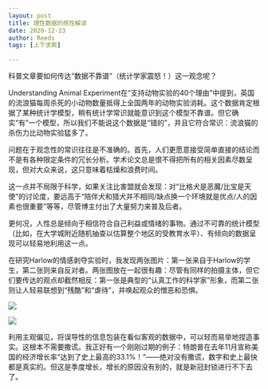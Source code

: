 ```yaml
---
layout: post
title: 理性数据的感性解读
date: 2020-12-23
author: Reeds
tags: [上下求索]

---
```


 科普文章要如何传达“数据不靠谱”（统计学家震怒！）这一观念呢？

Understanding Animal Experiment在“支持动物实验的40个理由”中提到，英国的流浪猫每周杀死的小动物数量抵得上全国两年的动物实验消耗。这个数据肯定根据了某种统计学模型，稍有统计学常识就能意识到这个模型不靠谱。但它确实“有”一个模型，所以我们不能说这个数据是“错的”，并且它符合常识：流浪猫的杀伤力比动物实验猛多了。

问题在于观念性的常识往往是不准确的。首先，人们更愿意接受简单直接的结论而不是有各种限定条件的冗长分析。学术论文总是恨不得把所有的相关因素尽数呈现，但对大众来说，这只意味着枯燥和浪费时间。

这一点并不局限于科学，如果关注比害盟就会发现：对“比格犬是恶魔/比宝是天使”的讨论度，要远高于“陪伴犬和猎犬并不相同/缺点换一个环境就是优点/人的因素也很重要”等等，尽管博主付出了大量努力来普及后者。

更何况，人性总是倾向于相信符合自己利益或情绪的事物。通过不可靠的统计模型（比如，在大学城附近随机抽查以估算整个地区的受教育水平）、有倾向的数据呈现可以轻易地利用这一点。

在研究Harlow的情感剥夺实验时，我发现两张图片：第一张来自于Harlow的学生，第二张则来自反对者。两张图放在一起很有趣：尽管有同样的拍摄主体，但它们要传达的观点却截然相反：第一张是典型的“认真工作的科学家”形象，而第二张则让人轻易联想到“残酷”和“虐待”，并唤起观众的憎恶和恐惧。

![](https://p9.toutiaoimg.com/large/tos-cn-i-qvj2lq49k0/58db353177c84f2ea7dfd4248e3bff1f)

![](http://5b0988e595225.cdn.sohucs.com/images/20200413/9b089115a7ed4b218f8fcc10e75507d2.jpeg)

利用主观偏见，将误导性的信息包装在看似客观的数据中，可以轻而易举地捏造事实。这根本不需要撒谎。我正好有一个刚刚过期的例子：特朗普在去年11月宣称美国的经济增长率“达到了史上最高的33.1%！”——绝对没有撒谎，数字和史上最快都是真实的。但这是季度增长，增长的原因没有别的，就是新冠封锁进行不下去了。
